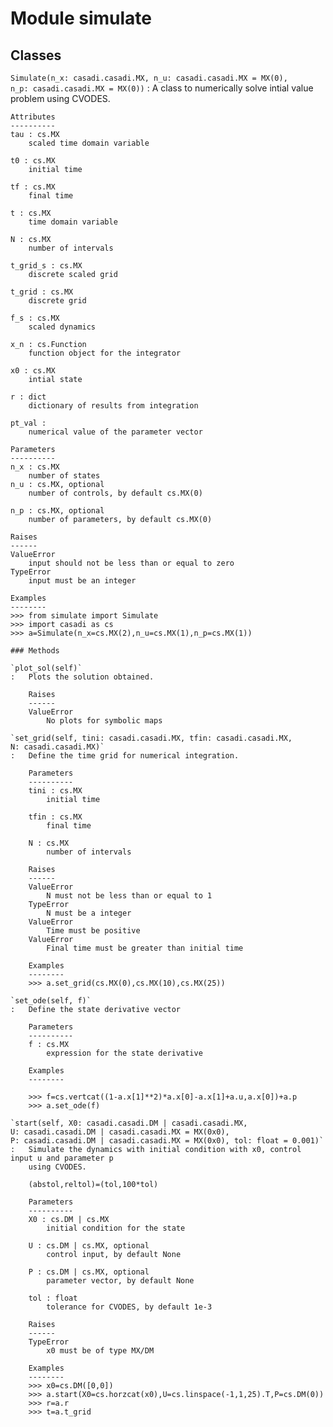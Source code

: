 Module simulate
===============

Classes
-------

`Simulate(n_x: casadi.casadi.MX, n_u: casadi.casadi.MX = MX(0), n_p: casadi.casadi.MX = MX(0))`
:   A class to numerically solve intial value problem using CVODES.
    
    Attributes
    ----------
    tau : cs.MX
        scaled time domain variable
    
    t0 : cs.MX
        initial time
    
    tf : cs.MX
        final time
    
    t : cs.MX
        time domain variable
    
    N : cs.MX
        number of intervals
    
    t_grid_s : cs.MX
        discrete scaled grid
    
    t_grid : cs.MX
        discrete grid
    
    f_s : cs.MX
        scaled dynamics
    
    x_n : cs.Function
        function object for the integrator
    
    x0 : cs.MX
        intial state
    
    r : dict
        dictionary of results from integration
    
    pt_val :
        numerical value of the parameter vector         
    
    Parameters
    ----------
    n_x : cs.MX
        number of states
    n_u : cs.MX, optional
        number of controls, by default cs.MX(0)
    
    n_p : cs.MX, optional
        number of parameters, by default cs.MX(0)   
    
    Raises
    ------
    ValueError
        input should not be less than or equal to zero
    TypeError
        input must be an integer
    
    Examples
    --------
    >>> from simulate import Simulate
    >>> import casadi as cs
    >>> a=Simulate(n_x=cs.MX(2),n_u=cs.MX(1),n_p=cs.MX(1))

    ### Methods

    `plot_sol(self)`
    :   Plots the solution obtained.
        
        Raises
        ------
        ValueError
            No plots for symbolic maps

    `set_grid(self, tini: casadi.casadi.MX, tfin: casadi.casadi.MX, N: casadi.casadi.MX)`
    :   Define the time grid for numerical integration.
        
        Parameters
        ----------
        tini : cs.MX
            initial time
        
        tfin : cs.MX
            final time
        
        N : cs.MX
            number of intervals
        
        Raises
        ------
        ValueError
            N must not be less than or equal to 1
        TypeError
            N must be a integer
        ValueError
            Time must be positive
        ValueError
            Final time must be greater than initial time
        
        Examples
        --------
        >>> a.set_grid(cs.MX(0),cs.MX(10),cs.MX(25))

    `set_ode(self, f)`
    :   Define the state derivative vector
        
        Parameters
        ----------
        f : cs.MX
            expression for the state derivative 
        
        Examples
        --------
        
        >>> f=cs.vertcat((1-a.x[1]**2)*a.x[0]-a.x[1]+a.u,a.x[0])+a.p
        >>> a.set_ode(f)

    `start(self, X0: casadi.casadi.DM | casadi.casadi.MX, U: casadi.casadi.DM | casadi.casadi.MX = MX(0x0), P: casadi.casadi.DM | casadi.casadi.MX = MX(0x0), tol: float = 0.001)`
    :   Simulate the dynamics with initial condition with x0, control input u and parameter p
        using CVODES.
        
        (abstol,reltol)=(tol,100*tol)
        
        Parameters
        ----------
        X0 : cs.DM | cs.MX
            initial condition for the state
        
        U : cs.DM | cs.MX, optional
            control input, by default None
        
        P : cs.DM | cs.MX, optional
            parameter vector, by default None
        
        tol : float
            tolerance for CVODES, by default 1e-3            
            
        Raises
        ------
        TypeError
            x0 must be of type MX/DM
        
        Examples
        --------
        >>> x0=cs.DM([0,0])
        >>> a.start(X0=cs.horzcat(x0),U=cs.linspace(-1,1,25).T,P=cs.DM(0))
        >>> r=a.r
        >>> t=a.t_grid